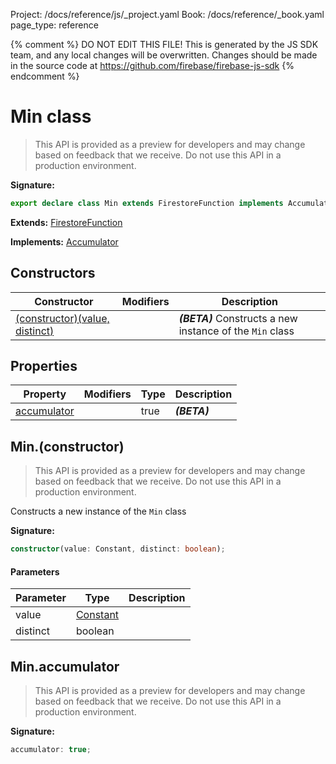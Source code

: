 Project: /docs/reference/js/_project.yaml
Book: /docs/reference/_book.yaml
page_type: reference

{% comment %}
DO NOT EDIT THIS FILE!
This is generated by the JS SDK team, and any local changes will be
overwritten. Changes should be made in the source code at
https://github.com/firebase/firebase-js-sdk
{% endcomment %}

# Min class
> This API is provided as a preview for developers and may change based on feedback that we receive. Do not use this API in a production environment.
> 


<b>Signature:</b>

```typescript
export declare class Min extends FirestoreFunction implements Accumulator 
```
<b>Extends:</b> [FirestoreFunction](./firestore_lite.firestorefunction.md#firestorefunction_class)

<b>Implements:</b> [Accumulator](./firestore_lite.accumulator.md#accumulator_interface)

## Constructors

|  Constructor | Modifiers | Description |
|  --- | --- | --- |
|  [(constructor)(value, distinct)](./firestore_lite.min.md#minconstructor) |  | <b><i>(BETA)</i></b> Constructs a new instance of the <code>Min</code> class |

## Properties

|  Property | Modifiers | Type | Description |
|  --- | --- | --- | --- |
|  [accumulator](./firestore_lite.min.md#minaccumulator) |  | true | <b><i>(BETA)</i></b> |

## Min.(constructor)

> This API is provided as a preview for developers and may change based on feedback that we receive. Do not use this API in a production environment.
> 

Constructs a new instance of the `Min` class

<b>Signature:</b>

```typescript
constructor(value: Constant, distinct: boolean);
```

#### Parameters

|  Parameter | Type | Description |
|  --- | --- | --- |
|  value | [Constant](./firestore_lite.constant.md#constant_class) |  |
|  distinct | boolean |  |

## Min.accumulator

> This API is provided as a preview for developers and may change based on feedback that we receive. Do not use this API in a production environment.
> 

<b>Signature:</b>

```typescript
accumulator: true;
```
